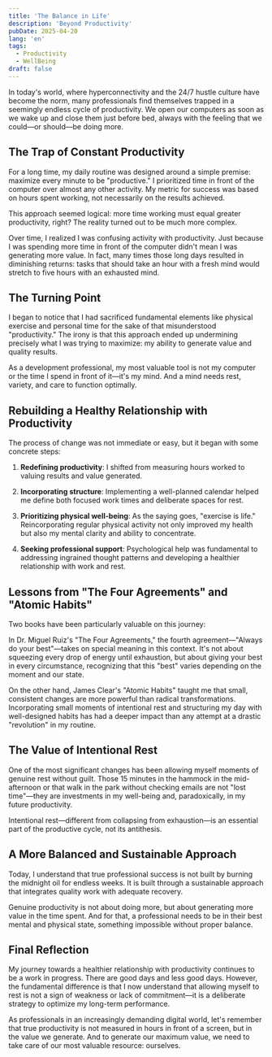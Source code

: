 ```yaml
---
title: 'The Balance in Life'
description: 'Beyond Productivity'
pubDate: 2025-04-20
lang: 'en'
tags:
  - Productivity
  - WellBeing
draft: false
---
```


In today's world, where hyperconnectivity and the 24/7 hustle culture have become the norm, many professionals find themselves trapped in a seemingly endless cycle of productivity. We open our computers as soon as we wake up and close them just before bed, always with the feeling that we could—or should—be doing more.

## The Trap of Constant Productivity

For a long time, my daily routine was designed around a simple premise: maximize every minute to be "productive." I prioritized time in front of the computer over almost any other activity. My metric for success was based on hours spent working, not necessarily on the results achieved.

This approach seemed logical: more time working must equal greater productivity, right? The reality turned out to be much more complex.

Over time, I realized I was confusing activity with productivity. Just because I was spending more time in front of the computer didn't mean I was generating more value. In fact, many times those long days resulted in diminishing returns: tasks that should take an hour with a fresh mind would stretch to five hours with an exhausted mind.

## The Turning Point

I began to notice that I had sacrificed fundamental elements like physical exercise and personal time for the sake of that misunderstood "productivity." The irony is that this approach ended up undermining precisely what I was trying to maximize: my ability to generate value and quality results.

As a development professional, my most valuable tool is not my computer or the time I spend in front of it—it's my mind. And a mind needs rest, variety, and care to function optimally.

## Rebuilding a Healthy Relationship with Productivity

The process of change was not immediate or easy, but it began with some concrete steps:

1.  **Redefining productivity**: I shifted from measuring hours worked to valuing results and value generated.

2.  **Incorporating structure**: Implementing a well-planned calendar helped me define both focused work times and deliberate spaces for rest.

3.  **Prioritizing physical well-being**: As the saying goes, "exercise is life." Reincorporating regular physical activity not only improved my health but also my mental clarity and ability to concentrate.

4.  **Seeking professional support**: Psychological help was fundamental to addressing ingrained thought patterns and developing a healthier relationship with work and rest.

## Lessons from "The Four Agreements" and "Atomic Habits"

Two books have been particularly valuable on this journey:

In Dr. Miguel Ruiz's "The Four Agreements," the fourth agreement—"Always do your best"—takes on special meaning in this context. It's not about squeezing every drop of energy until exhaustion, but about giving your best in every circumstance, recognizing that this "best" varies depending on the moment and our state.

On the other hand, James Clear's "Atomic Habits" taught me that small, consistent changes are more powerful than radical transformations. Incorporating small moments of intentional rest and structuring my day with well-designed habits has had a deeper impact than any attempt at a drastic "revolution" in my routine.

## The Value of Intentional Rest

One of the most significant changes has been allowing myself moments of genuine rest without guilt. Those 15 minutes in the hammock in the mid-afternoon or that walk in the park without checking emails are not "lost time"—they are investments in my well-being and, paradoxically, in my future productivity.

Intentional rest—different from collapsing from exhaustion—is an essential part of the productive cycle, not its antithesis.

## A More Balanced and Sustainable Approach

Today, I understand that true professional success is not built by burning the midnight oil for endless weeks. It is built through a sustainable approach that integrates quality work with adequate recovery.

Genuine productivity is not about doing more, but about generating more value in the time spent. And for that, a professional needs to be in their best mental and physical state, something impossible without proper balance.

## Final Reflection

My journey towards a healthier relationship with productivity continues to be a work in progress. There are good days and less good days. However, the fundamental difference is that I now understand that allowing myself to rest is not a sign of weakness or lack of commitment—it is a deliberate strategy to optimize my long-term performance.

As professionals in an increasingly demanding digital world, let's remember that true productivity is not measured in hours in front of a screen, but in the value we generate. And to generate our maximum value, we need to take care of our most valuable resource: ourselves.
